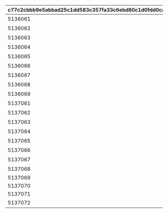 |c77c2cbbb9e5abbad25c1dd583c357fa33c6ebd80c1d0fdd0ca0d346121477d3|88d5e0770929209664f34a423fcb401750989efdac54f4d19a53d638cab4fb1d|ef50c1d7e6afc5740f789db4c8540f5938b7aa0dfd47a8d15e8fa37f17487444|a1569e27b812eba32cfce5e5773b643444b4ba0af92ac670229b9290f6e5357a|94063b51c11261831b23db605f3e37bfc272369739d4bde46d7b20100cf7c8c6|012ac9e1e5e16215c03cf5a4472f944f956d9f0803598275d0f14e50af614d9b|8f2456d7617a6229b699219d59faa5765b7f94dae1c636d47c032110f71b7d87|56c096f4b3524f88af8c3d3a61d48cbcf3a4d76ed96c1c817200c5cc9aa8f7c0|06de03c2feed45b96a6949fc068b87f169ba20698a34b277c9cf16ee8c16f2c8|
| --- | --- | --- | --- | --- | --- | --- | --- | --- |
|5136061|10136|ぶらり\n基本世界の旅|0|5136005|0|8|91002|20|
|5136062|10136|ファンの目は\n針の穴も通す|5136061|0|5136061|8|91002|20|
|5136063|10136|あなたの名前は|5136061|0|5136061|8|91002|20|
|5136064|10136|すれ違いの\n昼下がり|5136061|0|5136061|8|91002|20|
|5136065|10136|お姉さん\nだから大丈夫！|5136061|0|5136061|8|91002|20|
|5136066|10136|あなたは\n忍者ですか？|5136061|0|5136061|8|91002|20|
|5136067|10136|世界を越えても\n大悪党|5136061|0|5136061|8|91002|20|
|5136068|10136|風と冥風|5136061|0|5136061|8|91002|20|
|5136069|10136|他人の空似の\nこわ～い話|5136061|0|5136061|8|91002|20|
|5137061|10137|同じ星空の下|0|5137005|5136061|8|91002|20|
|5137062|10137|笑う侵入者|5137061|0|5137061|8|91002|20|
|5137063|10137|慣れ親しんだ初対面|5137061|0|5137062|8|91002|20|
|5137064|10137|大人の話は夜の間に|5137061|0|5137063|8|91002|20|
|5137065|10137|寂しがり屋じゃない|5137061|0|5137064|8|91002|20|
|5137066|10137|ランドソルに乾杯|5137061|0|5137065|8|91002|20|
|5137067|10137|寂しさは雪の下に|5137061|0|5137066|8|91002|20|
|5137068|10137|エリスの餞別|5137067|0|5137067|8|91002|20|
|5137069|10137|NO.HP1895L14|5137068|0|5137068|8|91002|20|
|5137070|10137|NO.HT1963PM|5137068|0|5137069|8|91002|20|
|5137071|10137|NO.UNKNOWN|5137068|0|5137070|8|91002|20|
|5137072|10137|もう一つのギルド|5137071|0|0|16|9000240|1|